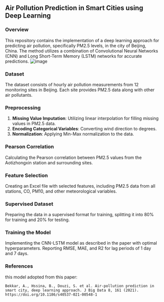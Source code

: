 ## Air Pollution Prediction in Smart Cities using Deep Learning

### Overview
This repository contains the implementation of a deep learning approach for predicting air pollution, specifically PM2.5 levels, in the city of Beijing, China. The method utilizes a combination of Convolutional Neural Networks (CNN) and Long Short-Term Memory (LSTM) networks for accurate predictions.
![image](https://github.com/user-attachments/assets/cca1a26e-a5fb-4df4-87bc-0501dd430cda)

### Dataset
The dataset consists of hourly air pollution measurements from 12 monitoring sites in Beijing. Each site provides PM2.5 data along with other air pollutants.

### Preprocessing
1. **Missing Value Imputation**: Utilizing linear interpolation for filling missing values in PM2.5 data.
2. **Encoding Categorical Variables**: Converting wind direction to degrees.
3. **Normalization**: Applying Min-Max normalization to the data.

### Pearson Correlation
Calculating the Pearson correlation between PM2.5 values from the Aotizhongxin station and surrounding sites.

### Feature Selection
Creating an Excel file with selected features, including PM2.5 data from all stations, CO, PM10, and other meteorological variables.

### Supervised Dataset
Preparing the data in a supervised format for training, splitting it into 80% for training and 20% for testing.

### Training the Model
Implementing the CNN-LSTM model as described in the paper with optimal hyperparameters. Reporting RMSE, MAE, and R2 for lag periods of 1 day and 7 days.

### References
this model adopted from this paper:

`Bekkar, A., Hssina, B., Douzi, S. et al. Air-pollution prediction in smart city, deep learning approach. J Big Data 8, 161 (2021). https://doi.org/10.1186/s40537-021-00548-1`
